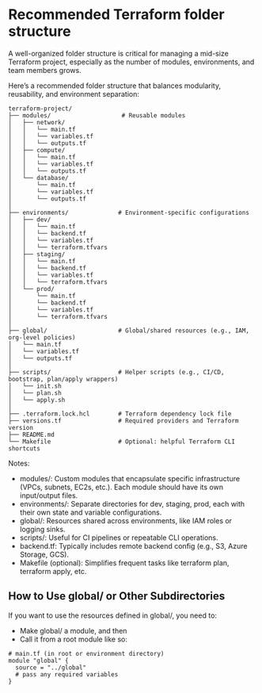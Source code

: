# Recommended Terraform folder structure

A well-organized folder structure is critical for managing a mid-size Terraform project, especially as the number of modules, environments, and team members grows.

Here’s a recommended folder structure that balances modularity, reusability, and environment separation:

```
terraform-project/
├── modules/                    # Reusable modules
│   ├── network/
│   │   └── main.tf
│   │   └── variables.tf
│   │   └── outputs.tf
│   ├── compute/
│   │   └── main.tf
│   │   └── variables.tf
│   │   └── outputs.tf
│   └── database/
│       └── main.tf
│       └── variables.tf
│       └── outputs.tf
│
├── environments/              # Environment-specific configurations
│   ├── dev/
│   │   └── main.tf
│   │   └── backend.tf
│   │   └── variables.tf
│   │   └── terraform.tfvars
│   ├── staging/
│   │   └── main.tf
│   │   └── backend.tf
│   │   └── variables.tf
│   │   └── terraform.tfvars
│   └── prod/
│       └── main.tf
│       └── backend.tf
│       └── variables.tf
│       └── terraform.tfvars
│
├── global/                    # Global/shared resources (e.g., IAM, org-level policies)
│   └── main.tf
│   └── variables.tf
│   └── outputs.tf
│
├── scripts/                   # Helper scripts (e.g., CI/CD, bootstrap, plan/apply wrappers)
│   └── init.sh
│   └── plan.sh
│   └── apply.sh
│
├── .terraform.lock.hcl        # Terraform dependency lock file
├── versions.tf                # Required providers and Terraform version
├── README.md
└── Makefile                   # Optional: helpful Terraform CLI shortcuts

```

Notes:
- modules/: Custom modules that encapsulate specific infrastructure (VPCs, subnets, EC2s, etc.). Each module should have its own input/output files.
- environments/: Separate directories for dev, staging, prod, each with their own state and variable configurations.
- global/: Resources shared across environments, like IAM roles or logging sinks.
- scripts/: Useful for CI pipelines or repeatable CLI operations.
- backend.tf: Typically includes remote backend config (e.g., S3, Azure Storage, GCS).
- Makefile (optional): Simplifies frequent tasks like terraform plan, terraform apply, etc.

## How to Use global/ or Other Subdirectories
If you want to use the resources defined in global/, you need to:

- Make global/ a module, and then
- Call it from a root module like so:

```
# main.tf (in root or environment directory)
module "global" {
  source = "../global"
  # pass any required variables
}
```